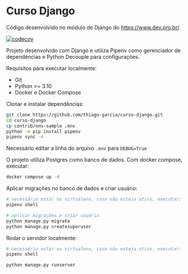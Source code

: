 # Curso Django
Código desenvolvido no módulo de Django do https://www.dev.pro.br/

[![codecov](https://codecov.io/gh/thiago-garcia/curso-django/branch/main/graph/badge.svg?token=0EDNV110P8)](https://codecov.io/gh/thiago-garcia/curso-django)

Projeto desenvolvido com Django e utiliza Pipenv como gerenciador de dependências e Python Decouple para configurações.

Requisitos para executar localmente:

- Git
- Python >= 3.10
- Docker e Docker Compose

Clonar e instalar dependências:

```bash
git clone https://github.com/thiago-garcia/curso-django.git
cd curso-django
cp contrib/env-sample .env
python -m pip install pipenv
pipenv sync -d
```

Necessário editar a linha do arquivo ```.env``` para ```DEBUG=True```

O projeto utiliza Postgres como banco de dados. Com docker compose, executar:

```bash
docker compose up -d
```

Aplicar migrações no banco de dados e criar usuário:

```bash
# necessário estar no virtualenv, caso não esteja ativo, executar:
pipenv shell 

# aplicar migrações e criar usuário
python manage.py migrate
python manage.py createsuperuser
```

Rodar o servidor localmente:
```bash
# necessário estar no virtualenv, caso não esteja ativo, executar:
pipenv shell 

python manage.py runserver
```